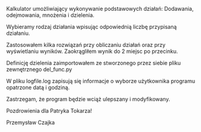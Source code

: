 Kalkulator umożliwiający wykonywanie podstawowych działań: Dodawania, odejmowania, mnożenia i dzielenia.

Wybieramy rodzaj działania wpisując odpowiednią liczbę przypisaną działaniu.

Zastosowałem kilka rozwiązań przy obliczaniu działań oraz przy wyświetlaniu wyników. Zaokrągliłem wynik do 2 miejsc po przecinku.

Definicję dzielenia zaimportowałem ze stworzonego przez siebie pliku zewnętrznego del_func.py

W pliku logfile.log zapisują się informacje o wyborze użytkownika programu opatrzone datą i godziną. 

Zastrzegam, że program będzie wciąż ulepszany i modyfikowany. 

Pozdrowienia dla Patryka Tokarza!

Przemysław Czajka